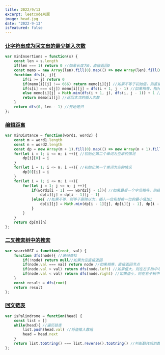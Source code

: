 ```yaml
---
title: 2022/9/13
excerpt: leetcode刷题
image: head.jpg
date: "2022-9-13"
isFeatured: false
---
```


### [让字符串成为回文串的最少插入次数](https://leetcode.cn/problems/minimum-insertion-steps-to-make-a-string-palindrome/)

```js
var minInsertions = function(s) {
    const len = s.length
    if(len === 1) return 0 //如果长度为0，直接返回0
    const memo = new Array(len).fill(0).map(() => new Array(len).fill(666)) //定义初始化记忆数组
    function dfs(i, j){
        if(i >= j) return 0
        if(memo[i][j] !== 666) return memo[i][j] //如果不等于初始值，则直接返回
        if(s[i] === s[j]) memo[i][j] = dfs(i + 1, j - 1) //如果相等，指针往中间靠
        else memo[i][j] = Math.min(dfs(i + 1, j), dfs(i, j - 1)) + 1 //如果不等，则左指针向右或者右指针想做，比较大																		小后加一
        return memo[i][j] //返回本次的插入次数
    }
    return dfs(0, len - 1) //开始递归
};
```

### [编辑距离](https://leetcode.cn/problems/edit-distance/)

```js
var minDistance = function(word1, word2) {
    const m = word1.length
    const n = word2.length
    const dp = new Array(m + 1).fill(0).map(() => new Array(n + 1).fill(0)) //dp[i][j]代表第一个单词的前i位变为																				第二个单词的前j为需要的操作数
    for(let i = 1; i <= m; i ++){ //初始化第二个单词为空串的情况
        dp[i][0] = i
    }
    for(let i = 1; i <= n; i ++){ //初始化第一个单词为空的情况
        dp[0][i] = i
    }
    for(let i = 1; i <= m; i ++){
        for(let j = 1; j <= n; j ++){
            if(word1[i - 1] === word2[j - 1]){ //如果最后一个字母相等，则操作次数等于前一个
                dp[i][j] = dp[i - 1][j - 1]
            }else{ //如果不等，则等于删除以为，插入一位和替换一位的最小值加1
                dp[i][j] = Math.min(dp[i - 1][j], dp[i][j - 1], dp[i - 1][j - 1]) + 1
            }
        }
    }
    return dp[m][n]
};
```

### [二叉搜索树中的搜索](https://leetcode.cn/problems/search-in-a-binary-search-tree/)

```js
var searchBST = function(root, val) {
    function dfs(node){ //递归查找
        if(!node) return null//如果为空直接返回
        if(node.val === val) return node //如果相等，直接返回节点
        if(node.val > val) return dfs(node.left) //如果值大，则在左子树中寻找
        if(node.val < val) return dfs(node.right) //如果值小，则在右子树中寻找
    }
    const result = dfs(root)
    return result
};
```

### [回文链表](https://leetcode.cn/problems/palindrome-linked-list/)

```js
var isPalindrome = function(head) {
    const list = []
    while(head){ //遍历链表
        list.push(head.val) //将值推入数组
        head = head.next
    }
    return list.toString() === list.reverse().toString() //判断翻转后的数组和原数组值是否相同
};
```


